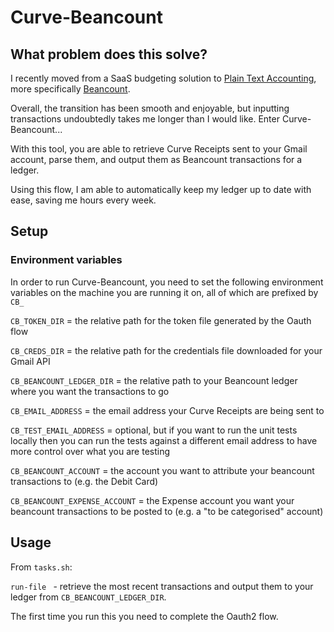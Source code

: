# Curve-Beancount

## What problem does this solve?

I recently moved from a SaaS budgeting solution to [Plain Text Accounting](https://plaintextaccounting.org), more specifically
[Beancount](https://beancount.github.io/docs/index.html). 

Overall, the transition has been smooth and enjoyable, but inputting transactions
undoubtedly takes me longer than I would like. Enter Curve-Beancount...

With this tool, you are able to retrieve Curve Receipts sent to your Gmail account, parse them, and output them as Beancount transactions for a  ledger.

Using this flow, I am able to automatically keep my ledger up to date with ease, saving me hours every week.

## Setup


### Environment variables
In order to run Curve-Beancount, you need to set the following environment variables on the machine
you are running it on, all of which are prefixed by ```CB_```

```CB_TOKEN_DIR``` = the relative path for the token file generated by the Oauth flow

```CB_CREDS_DIR``` = the relative path for the credentials file downloaded for your Gmail API

```CB_BEANCOUNT_LEDGER_DIR``` = the relative path to your Beancount ledger where you want the transactions to go

```CB_EMAIL_ADDRESS``` = the email address your Curve Receipts are being sent to

```CB_TEST_EMAIL_ADDRESS``` = optional, but if you want to run the unit tests locally then you can run the tests against a different email address to have more control over what you are testing

```CB_BEANCOUNT_ACCOUNT``` = the account you want to attribute your beancount transactions to (e.g. the Debit Card)

```CB_BEANCOUNT_EXPENSE_ACCOUNT``` = the Expense account you want your beancount transactions to be posted to (e.g. a "to be categorised" account) 

## Usage

From ```tasks.sh```:

```run-file ``` - retrieve the most recent transactions and output them to your ledger from ```CB_BEANCOUNT_LEDGER_DIR```.

The first time you run this you need to complete the Oauth2 flow.



